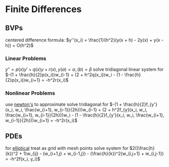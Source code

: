# Finite Differences
## BVPs
centered difference formula: $y''(x_i) = \frac{1}{h^2}(y(x + h) - 2y(x) + y(x - h)) + O(h^2)$
### Linear Problems
$y'' = p(x)y' + q(x)y + r(x), y(a) = \alpha, (b) = \beta$
solve tridiagonal linear system for $-(1 + \frac{h}{2}p(x_i))w_{i-1} + (2 + h^2q(x_i))w_i - (1 - \frac{h}{2}p(x_i))w_{i+1} = -h^2r(x_i)$
### Nonlinear Problems
use [newton's](shooting-method.md#nonlinear-shooting) to approximate
solve tridiagonal for $-(1 + \frac{h}{2}f_{y'}(x_i, w_i, \frac{w_{i+1}, w_{i-1}}{2h}))w_{i-1} + (2 + h^2f_{y}(x_i, w_i, \frac{w_{i+1}, w_{i-1}}{2h}))w_i - (1 - \frac{h}{2}f_{y'}(x_i, w_i, \frac{w_{i+1}, w_{i-1}}{2h}))w_{i+1} = -h^2r(x_i)$
## PDEs
for [elliptical](partial-differential-equation.md)
treat as grid with mesh points
solve system for $2((\frac{h}{k})^2 + 1)w_{ij} - (w_{i+1,j} + w_{i-1,j}) - (\frac{h}{k})^2(w_{i,j+1} + w_{i,j-1}) = -h^2f(x_i, y_i)$